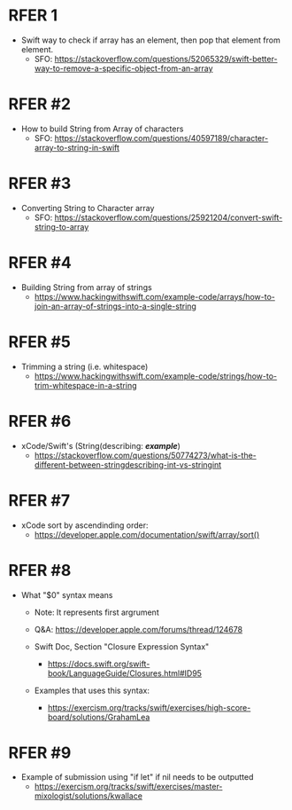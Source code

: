 # RFER 1
- Swift way to check if array has an element, then pop that element from element.
    - SFO: https://stackoverflow.com/questions/52065329/swift-better-way-to-remove-a-specific-object-from-an-array

# RFER #2
- How to build String from Array of characters
    - SFO: https://stackoverflow.com/questions/40597189/character-array-to-string-in-swift

# RFER #3
- Converting String to Character array
    - SFO: https://stackoverflow.com/questions/25921204/convert-swift-string-to-array

# RFER #4
- Building String from array of strings
    - https://www.hackingwithswift.com/example-code/arrays/how-to-join-an-array-of-strings-into-a-single-string

# RFER #5
- Trimming a string (i.e. whitespace)
    - https://www.hackingwithswift.com/example-code/strings/how-to-trim-whitespace-in-a-string

# RFER #6
- xCode/Swift's (String(describing: ***example***)
    - https://stackoverflow.com/questions/50774273/what-is-the-different-between-stringdescribing-int-vs-stringint

# RFER #7
- xCode sort by ascendinding order:
    - https://developer.apple.com/documentation/swift/array/sort()

# RFER #8
- What "$0" syntax means
    - Note: It represents first argrument
    
    - Q&A: https://developer.apple.com/forums/thread/124678

    - Swift Doc, Section "Closure Expression Syntax"
        - https://docs.swift.org/swift-book/LanguageGuide/Closures.html#ID95

    - Examples that uses this syntax:
        - https://exercism.org/tracks/swift/exercises/high-score-board/solutions/GrahamLea

# RFER #9
- Example of submission using "if let" if nil needs to be outputted
    - https://exercism.org/tracks/swift/exercises/master-mixologist/solutions/kwallace